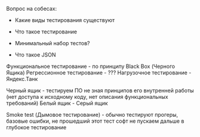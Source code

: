 
Вопрос на собесах:
- Какие виды тестирования существуют
- Что такое тестирование

- Минимальный набор тестов? 
- Что такое JSON 

Функциональное тестирование - по принципу Black Box (Черного Ящика) 
Регрессионное тестирование - ???
Нагрузочное тестирование - Яндекс.Танк

Черный ящик - тестируем ПО не зная принципов его внутренней работы (нет доступа к исходному коду, нет описания функциональных требований)
Белый ящик - 
Серый ящик

Smoke test (Дымовое тестирование) - обычно тестируют прогеры, базовые ошибки, не прошедший этот тест софт не пускаем дальше в глубокое тестирование 

